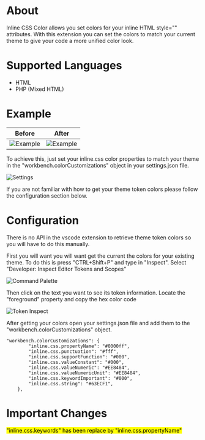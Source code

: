 # About

Inline CSS Color allows you set colors for your inline HTML style="" attributes. With this extension you can set the colors to match your current theme to give your code a more unified color look.


# Supported Languages

- HTML
- PHP (Mixed HTML)

# Example

| Before      | After |
| ----------- | ----------- |
|![Example](https://raw.githubusercontent.com/outofsync42/inline-css-color/master/img/example2.png)|![Example](https://raw.githubusercontent.com/outofsync42/inline-css-color/master/img/example1.png)|

To achieve this, just set your inline.css color properties to match your theme in the "workbench.colorCustomizations" object in your settings.json file.

![Settings](https://raw.githubusercontent.com/outofsync42/inline-css-color/master/img/settings.png)

If you are not familiar with how to get your theme token colors please follow the configuration section below.

# Configuration

There is no API in the vscode extension to retrieve theme token colors so you will have to do this manually.


First you will want you will want get the current the colors for your existing theme. To do this is press "CTRL+Shift+P" and type in "Inspect".
Select "Developer: Inspect Editor Tokens and Scopes"

![Command Palette](https://raw.githubusercontent.com/outofsync42/inline-css-color/master/img/command-palette-inspect.png)

Then click on the text you want to see its token information. Locate the "foreground" property and copy the hex color code

![Token Inspect](https://raw.githubusercontent.com/outofsync42/inline-css-color/master/img/token-color.png)

After getting your colors open your settings.json file and add them to the "workbench.colorCustomizations" object.

```
"workbench.colorCustomizations": {
		"inline.css.propertyName": "#0000ff",
		"inline.css.punctuation": "#fff",
		"inline.css.supportFunction": "#000",
		"inline.css.valueConstant": "#000",
		"inline.css.valueNumeric": "#EE8484",
		"inline.css.valueNumericUnit": "#EE8484",
		"inline.css.keywordImportant": "#000",
		"inline.css.string": "#63ECF1",
	},
```

# Important Changes

<mark>"inline.css.keywords" has been replace by "inline.css.propertyName"</mark>
